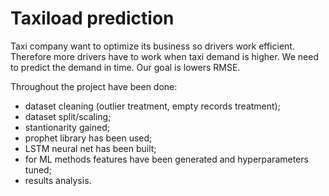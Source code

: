 # Taxiload prediction 

Taxi company want to optimize its business so drivers work efficient. Therefore more drivers have to work when taxi demand is higher. We need to predict the demand in time.
Our goal is lowers RMSE. 

Throughout the project have been done:

* dataset cleaning (outlier treatment, empty records treatment);
* dataset split/scaling;
* stantionarity gained;
* prophet library has been used;
* LSTM neural net has been built;
* for ML methods features have been generated and hyperparameters tuned;
* results analysis.
